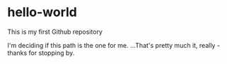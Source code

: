 # hello-world
This is my first Github repository

I'm deciding if this path is the one for me. ...That's pretty much it, really - thanks for stopping by.

